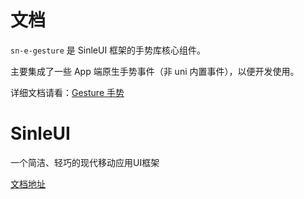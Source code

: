 # 文档
`sn-e-gesture` 是 SinleUI 框架的手势库核心组件。

主要集成了一些 App 端原生手势事件（非 uni 内置事件），以便开发使用。

详细文档请看：[Gesture 手势](https://singmywp.github.io/components/sn-e-gesture)

# SinleUI
一个简洁、轻巧的现代移动应用UI框架

[文档地址](https://singmywp.github.io/)

